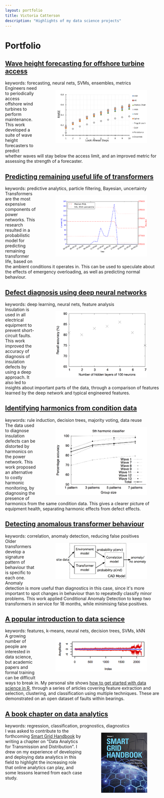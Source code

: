 ```yaml
---
layout: portfolio
title: Victoria Catterson
description: "Highlights of my data science projects"
---
```


# Portfolio

## [Wave height forecasting for offshore turbine access][waveheight]

<div class="keywords">
keywords: forecasting, neural nets, SVMs, ensembles, metrics
</div>

<div style="float: right; margin-left: 20px">
<figure>
<img src="/portfolio/assets/RMSE.png" alt="Wave height accuracy" width="300px">
</figure>
</div>

<div style="float: auto">
Engineers need to periodically access offshore wind turbines to perform maintenance. This work developed a suite of wave height forecasters to predict whether waves will stay below the access limit, and an improved metric for assessing the strength of a forecaster.
</div>

[waveheight]:   /portfolio/waveheight.html

## [Predicting remaining useful life of transformers][transformers]

<div class="keywords">
keywords: predictive analytics, particle filtering, Bayesian, uncertainty
</div>

<div style="float: right; margin-left: 20px">
<figure>
<img src="/portfolio/assets/txoverload.png" alt="Transformer life prediction" width="300px">
</figure>
</div>

<div style="float: auto">
Transformers are the most expensive components of power networks. This
research resulted in a probabilistic model for predicting remaining
transformer life, based on the ambient conditions it operates in. This can
be used to speculate about the effects of emergency overloading, as well as
predicting normal behaviour.
</div>

[transformers]: /portfolio/transformers.html

## [Defect diagnosis using deep neural networks][dnns]

<div class="keywords">
keywords: deep learning, neural nets, feature analysis
</div>

<div style="float: right; margin-left: 20px">
<figure>
<img src="/portfolio/assets/numlayers.png" alt="DNN accuracy" width="300px">
</figure>
</div>

<div style="float: auto">
Insulation is used in all electrical equipment to prevent short-circuit
faults. This work improved the accuracy of diagnosis of insulation defects
by using a deep approach. It also led to insights about important parts of
the data, through a comparison of features learned by the deep network and
typical engineered features.
</div>

[dnns]:         /portfolio/dnns.html

## [Identifying harmonics from condition data][harmonics]

<div class="keywords">
keywords: rule induction, decision trees, majority voting, data reuse
</div>

<div style="float: right; margin-left: 20px">
<figure>
<img src="/portfolio/assets/harmonicbatch.png" alt="Harmonics accuracy" width="300px">
</figure>
</div>

<div style="float: auto">
The data used to diagnose insulation defects can be distorted by harmonics
on the power network. This work proposed an alternative to costly
harmonic monitoring, by diagnosing the presence of harmonics from the same
condition data. This gives a clearer picture of equipment health,
separating harmonic effects from defect effects.
</div>

[harmonics]:    /portfolio/harmonics.html

## [Detecting anomalous transformer behaviour][cad]

<div class="keywords">
keywords: correlation, anomaly detection, reducing false positives
</div>

<div style="float: right; margin-left: 20px">
<figure>
<img src="/portfolio/assets/CAD_arch.png" alt="CAD block diagram" width="300px">
</figure>
</div>

<div style="float: auto">
Older transformers develop a signature pattern of behaviour that is specific
to each one. Anomaly detection is more useful than diagnostics in this case,
since it's more important to spot changes in behaviour than to repeatedly
classify minor problems. This work applied Conditional Anomaly Detection to
keep two transformers in service for 18 months, while minimising false
positives.
</div>

[cad]:          /portfolio/cad.html

## [A popular introduction to data science][cowlet]

<div class="keywords">
keywords: features, k-means, neural nets, decision trees, SVMs, kNN
</div>

<div style="float: right; margin-left: 20px">
<figure>
<img src="/portfolio/assets/quantile.png" alt="Bearing features" width="300px">
</figure>
</div>

<div style="float: auto">
A growing number of people are interested in data science, but academic
papers and formal training can be difficult ways to break in. My personal
site shows <a href="http://cowlet.org">how to get started with data science
in R</a>, through a series of articles covering feature extraction and
selection, clustering, and classification using multiple techniques. These
are demonstrated on an open dataset of faults within bearings.
</div>

[cowlet]:       /index.html

## [A book chapter on data analytics][sghandbook]

<div class="keywords">
keywords: regression, classification, prognostics, diagnostics
</div>

<div style="float: right; margin-left: 20px">
<figure>
<img src="/portfolio/assets/sgh_cover.jpg" alt="Book cover" width="150px">
</figure>
</div>

<div style="float: auto">
I was asked to contribute to the forthcoming <a
href="http://eu.wiley.com/WileyCDA/WileyTitle/productCd-1118755480.html">Smart
Grid Handbook</a> by writing a chapter on "Data Analytics for Transmission
and Distribution". I drew on my experience of developing and deploying data
analytics in this field to highlight the increasing role that online
analytics can play, and some lessons learned from each case study.
</div>

[sghandbook]:   http://eu.wiley.com/WileyCDA/WileyTitle/productCd-1118755480.html


